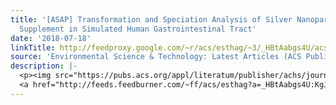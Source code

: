 ```yaml
---
title: '[ASAP] Transformation and Speciation Analysis of Silver Nanoparticles of Dietary
  Supplement in Simulated Human Gastrointestinal Tract'
date: '2018-07-18'
linkTitle: http://feedproxy.google.com/~r/acs/esthag/~3/_HBtAabgs4U/acs.est.8b01393
source: 'Environmental Science & Technology: Latest Articles (ACS Publications)'
description: |-
  <p><img src="https://pubs.acs.org/appl/literatum/publisher/achs/journals/content/esthag/0/esthag.ahead-of-print/acs.est.8b01393/20180718/images/medium/es-2018-013934_0005.gif" alt="TOC Graphic"/></p><div><cite>Environmental Science & Technology</cite></div><div>DOI: 10.1021/acs.est.8b01393</div><div class="feedflare">
  <a href="http://feeds.feedburner.com/~ff/acs/esthag?a=_HBtAabgs4U:KgJEY_WkXM0:yIl2AUoC8zA"><img src="http://feeds.feedburner.com/~ff/acs/esthag?d=yIl2AUoC8zA" border="0"></img></a>
---
```

